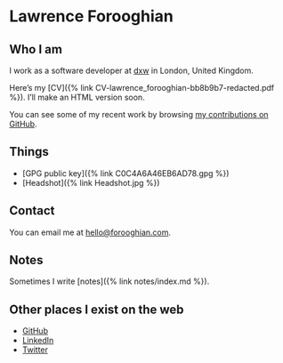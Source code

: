 ---
---

# Lawrence Forooghian

## Who I am

I work as a software developer at [dxw](https://www.dxw.com) in London, United Kingdom.

Here’s my [CV]({% link CV-lawrence_forooghian-bb8b9b7-redacted.pdf %}). I’ll make an HTML version soon.

You can see some of my recent work by browsing [my contributions on GitHub](https://github.com/lawrence-forooghian).

## Things

- [GPG public key]({% link C0C4A6A46EB6AD78.gpg %})
- [Headshot]({% link Headshot.jpg %})

## Contact

You can email me at [hello@forooghian.com](mailto:hello@forooghian.com).

## Notes

Sometimes I write [notes]({% link notes/index.md %}).

## Other places I exist on the web

- [GitHub](https://github.com/lawrence-forooghian)
- [LinkedIn](https://www.linkedin.com/in/lawrence-forooghian)
- [Twitter](https://twitter.com/forooghiana)
